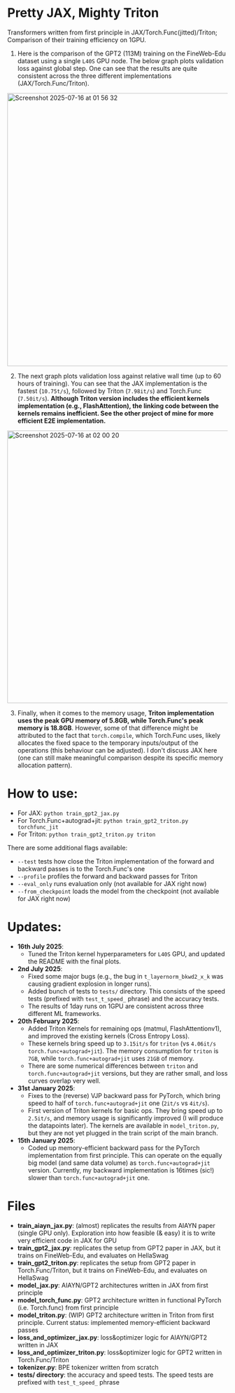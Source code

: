 # Pretty JAX, Mighty Triton

Transformers written from first principle in JAX/Torch.Func(jitted)/Triton; Comparison of their training efficiency on 1GPU.

1. Here is the comparison of the GPT2 (113M) training on the FineWeb-Edu dataset using a single `L40S` GPU node.
The below graph plots validation loss against global step. One can see that the results are quite consistent across the three different implementations (JAX/Torch.Func/Triton).
<img width="1320" height="622" alt="Screenshot 2025-07-16 at 01 56 32" src="https://github.com/user-attachments/assets/1e0a15a0-9c51-4748-b90b-eeeee73a1e1b" />

2. The next graph plots validation loss against relative wall time (up to 60 hours of training). You can see that the JAX implementation is the fastest (`10.75t/s`), followed by Triton (`7.98it/s`) and Torch.Func (`7.50it/s`). **Although Triton version includes the efficient kernels implementation (e.g., FlashAttention), the linking code between the kernels remains inefficient. See the other project of mine for more efficient E2E implementation.**
<img width="1329" height="621" alt="Screenshot 2025-07-16 at 02 00 20" src="https://github.com/user-attachments/assets/7b6478fb-4e4b-4ae5-a367-faf6f6e72e15" />

3. Finally, when it comes to the memory usage, **Triton implementation uses the peak GPU memory of 5.8GB, while Torch.Func's peak memory is 18.8GB**. However, some of that difference might be attributed to the fact that `torch.compile`, which Torch.Func uses, likely allocates the fixed space to the temporary inputs/output of the operations (this behaviour can be adjusted). I don't discuss JAX here (one can still make meaningful comparison despite its specific memory allocation pattern). 

# How to use:
- For JAX: `python train_gpt2_jax.py`
- For Torch.Func+autograd+jit: `python train_gpt2_triton.py torchfunc_jit`
- For Triton:  `python train_gpt2_triton.py triton`

There are some additional flags available:
- `--test` tests how close the Triton implementation of the forward and backward passes is to the Torch.Func's one
- `--profile` profiles the forward and backward passes for Triton
- `--eval_only` runs evaluation only (not available for JAX right now)
- `--from_checkpoint` loads the model from the checkpoint (not available for JAX right now)

# Updates:
- **16th July 2025**:
  - Tuned the Triton kernel hyperparameters for `L40S` GPU, and updated the README with the final plots.
- **2nd July 2025**:
  - Fixed some major bugs (e.g., the bug in `t_layernorm_bkwd2_x_k` was causing gradient explosion in longer runs).
  - Added bunch of tests to `tests/` directory. This consists of the speed tests (prefixed with `test_t_speed_` phrase) and the accuracy tests.
  - The results of 1day runs on 1GPU are consistent across three different ML frameworks.
- **20th February 2025**:
  - Added Triton Kernels for remaining ops (matmul, FlashAttentionv1), and improved the existing kernels (Cross Entropy Loss).
  - These kernels bring speed up to `3.15it/s` for `triton` (vs `4.06it/s` `torch.func+autograd+jit`). The memory consumption for `triton` is `7GB`, while `torch.func+autograd+jit` uses `21GB` of memory.
  - There are some numerical differences between `triton` and `torch.func+autograd+jit` versions, but they are rather small, and loss curves overlap very well.
- **31st January 2025**:
  - Fixes to the (reverse) VJP backward pass for PyTorch, which bring speed to half of `torch.func+autograd+jit` one (`2it/s` vs `4it/s`).
  - First version of Triton kernels for basic ops. They bring speed up to `2.5it/s`, and memory usage is significantly improved (I will produce the datapoints later). The kernels are available in `model_triton.py`, but they are not yet plugged in the train script of the main branch.
- **15th January 2025**:
  - Coded up memory-efficient backward pass for the PyTorch implementation from first principle. This can operate on the equally big model (and same data volume) as `torch.func+autograd+jit` version. Currently, my backward implementation is 16times (sic!) slower than `torch.func+autograd+jit` one.

# Files
- **train_aiayn_jax.py**: (almost) replicates the results from AIAYN paper (single GPU only). Exploration into how feasible (& easy) it is to write very efficient code in JAX for GPU
- **train_gpt2_jax.py**: replicates the setup from GPT2 paper in JAX, but it trains on FineWeb-Edu, and evaluates on HellaSwag
- **train_gpt2_triton.py**: replicates the setup from GPT2 paper in Torch.Func/Triton, but it trains on FineWeb-Edu, and evaluates on HellaSwag
- **model_jax.py**: AIAYN/GPT2 architectures written in JAX from first principle
- **model_torch_func.py**: GPT2 architecture written in functional PyTorch (i.e. Torch.func) from first principle
- **model_triton.py**: (WIP) GPT2 architecture written in Triton from first principle. Current status: implemented memory-efficient backward passes
- **loss_and_optimizer_jax.py**: loss&optimizer logic for AIAYN/GPT2 written in JAX
- **loss_and_optimizer_triton.py**: loss&optimizer logic for GPT2 written in Torch.Func/Triton
- **tokenizer.py**: BPE tokenizer written from scratch
- **tests/ directory**: the accuracy and speed tests. The speed tests are prefixed with `test_t_speed_` phrase
